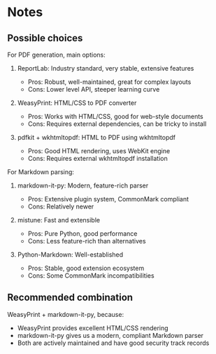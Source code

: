 # Notes

## Possible choices

For PDF generation, main options:

1. ReportLab: Industry standard, very stable, extensive features
   - Pros: Robust, well-maintained, great for complex layouts
   - Cons: Lower level API, steeper learning curve

2. WeasyPrint: HTML/CSS to PDF converter
   - Pros: Works with HTML/CSS, good for web-style documents
   - Cons: Requires external dependencies, can be tricky to install

3. pdfkit + wkhtmltopdf: HTML to PDF using wkhtmltopdf
   - Pros: Good HTML rendering, uses WebKit engine
   - Cons: Requires external wkhtmltopdf installation

For Markdown parsing:
1. markdown-it-py: Modern, feature-rich parser
   - Pros: Extensive plugin system, CommonMark compliant
   - Cons: Relatively newer

2. mistune: Fast and extensible
   - Pros: Pure Python, good performance
   - Cons: Less feature-rich than alternatives

3. Python-Markdown: Well-established
   - Pros: Stable, good extension ecosystem
   - Cons: Some CommonMark incompatibilities

## Recommended combination

WeasyPrint + markdown-it-py, because:
- WeasyPrint provides excellent HTML/CSS rendering
- markdown-it-py gives us a modern, compliant Markdown parser
- Both are actively maintained and have good security track records
